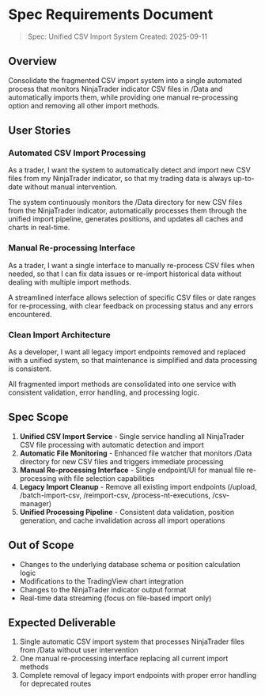 # Spec Requirements Document

> Spec: Unified CSV Import System
> Created: 2025-09-11

## Overview

Consolidate the fragmented CSV import system into a single automated process that monitors NinjaTrader indicator CSV files in /Data and automatically imports them, while providing one manual re-processing option and removing all other import methods.

## User Stories

### Automated CSV Import Processing

As a trader, I want the system to automatically detect and import new CSV files from my NinjaTrader indicator, so that my trading data is always up-to-date without manual intervention.

The system continuously monitors the /Data directory for new CSV files from the NinjaTrader indicator, automatically processes them through the unified import pipeline, generates positions, and updates all caches and charts in real-time.

### Manual Re-processing Interface

As a trader, I want a single interface to manually re-process CSV files when needed, so that I can fix data issues or re-import historical data without dealing with multiple import methods.

A streamlined interface allows selection of specific CSV files or date ranges for re-processing, with clear feedback on processing status and any errors encountered.

### Clean Import Architecture

As a developer, I want all legacy import endpoints removed and replaced with a unified system, so that maintenance is simplified and data processing is consistent.

All fragmented import methods are consolidated into one service with consistent validation, error handling, and processing logic.

## Spec Scope

1. **Unified CSV Import Service** - Single service handling all NinjaTrader CSV file processing with automatic detection and import
2. **Automatic File Monitoring** - Enhanced file watcher that monitors /Data directory for new CSV files and triggers immediate processing
3. **Manual Re-processing Interface** - Single endpoint/UI for manual file re-processing with file selection capabilities
4. **Legacy Import Cleanup** - Remove all existing import endpoints (/upload, /batch-import-csv, /reimport-csv, /process-nt-executions, /csv-manager)
5. **Unified Processing Pipeline** - Consistent data validation, position generation, and cache invalidation across all import operations

## Out of Scope

- Changes to the underlying database schema or position calculation logic
- Modifications to the TradingView chart integration
- Changes to the NinjaTrader indicator output format
- Real-time data streaming (focus on file-based import only)

## Expected Deliverable

1. Single automatic CSV import system that processes NinjaTrader files from /Data without user intervention
2. One manual re-processing interface replacing all current import methods
3. Complete removal of legacy import endpoints with proper error handling for deprecated routes